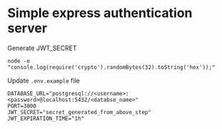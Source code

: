 # Simple express authentication server

Generate JWT_SECRET

```
node -e "console.log(require('crypto').randomBytes(32).toString('hex'));"
```

Update `.env.example` file

```
DATABASE_URL="postgresql://<username>:<password>@localhost:5432/<databse_name>"
PORT=3000
JWT_SECRET="secret_generated_from_above_step"
JWT_EXPIRATION_TIME="1h"
```
